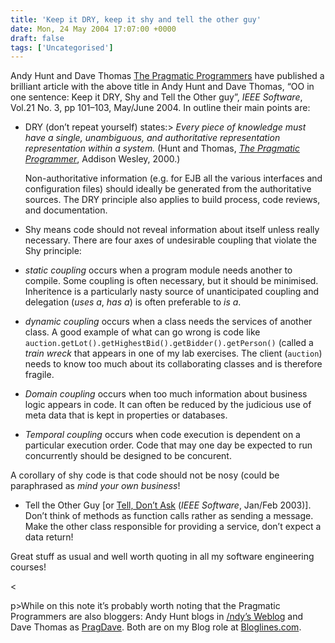 ```yaml
---
title: 'Keep it DRY, keep it shy and tell the other guy'
date: Mon, 24 May 2004 17:07:00 +0000
draft: false
tags: ['Uncategorised']
---
```


Andy Hunt and Dave Thomas [The Pragmatic Programmers](http://www.PragmaticProgrammer.com) have published a brilliant article with the above title in Andy Hunt and Dave Thomas, “OO in one sentence: Keep it DRY, Shy and Tell the Other guy”, _IEEE Software_, Vol.21 No. 3, pp 101–103, May/June 2004. In outline their main points are:

*   DRY (don’t repeat yourself) states:> _Every piece of knowledge must have a single, unambiguous, and authoritative representation representation within a system._ (Hunt and Thomas, _[The Pragmatic Programmer](http://www.amazon.co.uk/exec/obidos/ASIN/020161622X/ref=sr_aps_books_1_1/202-5418779-1971851)_, Addison Wesley, 2000.)
    
    Non-authoritative information (e.g. for EJB all the various interfaces and configuration files) should ideally be generated from the authoritative sources. The DRY principle also applies to build process, code reviews, and documentation.
    
*   Shy means code should not reveal information about itself unless really necessary. There are four axes of undesirable coupling that violate the Shy principle:
    
*   _static coupling_ occurs when a program module needs another to compile. Some coupling is often necessary, but it should be minimised. Inheritence is a particularly nasty source of unanticipated coupling and delegation (_uses a_, _has a_) is often preferable to _is a_.
    
*   _dynamic coupling_ occurs when a class needs the services of another class. A good example of what can go wrong is code like `auction.getLot().getHighestBid().getBidder().getPerson()` (called a _train wreck_ that appears in one of my lab exercises. The client (`auction`) needs to know too much about its collaborating classes and is therefore fragile.
    
*   _Domain coupling_ occurs when too much information about business logic appears in code. It can often be reduced by the judicious use of meta data that is kept in properties or databases.
    
*   _Temporal coupling_ occurs when code execution is dependent on a particular execution order. Code that may one day be expected to run concurrently should be designed to be concurent.
    

A corollary of shy code is that code should not be nosy (could be paraphrased as _mind your own business_!

*   Tell the Other Guy \[or [Tell, Don’t Ask](http://www.pragmaticprogrammer.com/articles/jan_03_enbug.pdf) (_IEEE Software_, Jan/Feb 2003)\]. Don’t think of methods as function calls rather as sending a message. Make the other class responsible for providing a service, don’t expect a data return!

Great stuff as usual and well worth quoting in all my software engineering courses!

<

p>While on this note it’s probably worth noting that the Pragmatic Programmers are also bloggers: Andy Hunt blogs in [/ndy’s Weblog](http://www.toolshed.com/blog) and Dave Thomas as [PragDave](http://pragprog.com/pragdave). Both are on my Blog role at [Bloglines.com](www.bloglines.com).